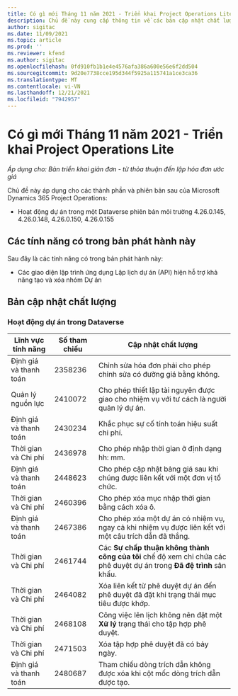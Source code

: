 ```yaml
---
title: Có gì mới Tháng 11 năm 2021 - Triển khai Project Operations Lite
description: Chủ đề này cung cấp thông tin về các bản cập nhật chất lượng có trong bản triển khai Project Operations lite vào tháng 11 năm 2021.
author: sigitac
ms.date: 11/09/2021
ms.topic: article
ms.prod: ''
ms.reviewer: kfend
ms.author: sigitac
ms.openlocfilehash: 0fd910fb1b1e4e4576afa386a600e56e6f2dd504
ms.sourcegitcommit: 9d20e7738cce195d344f5925a115741a1ce3ca36
ms.translationtype: MT
ms.contentlocale: vi-VN
ms.lasthandoff: 12/21/2021
ms.locfileid: "7942957"
---
```

# <a name="whats-new-november-2021---project-operations-lite-deployment"></a>Có gì mới Tháng 11 năm 2021 - Triển khai Project Operations Lite

_Áp dụng cho: Bản triển khai giản đơn - từ thỏa thuận đến lập hóa đơn ước giá_

Chủ đề này áp dụng cho các thành phần và phiên bản sau của Microsoft Dynamics 365 Project Operations:

- Hoạt động dự án trong một Dataverse phiên bản môi trường 4.26.0.145, 4.26.0.148, 4.26.0.150, 4.26.0.155
  
## <a name="features-included-in-this-release"></a>Các tính năng có trong bản phát hành này

Sau đây là các tính năng có trong bản phát hành này:

- Các giao diện lập trình ứng dụng Lập lịch dự án (API) hiện hỗ trợ khả năng tạo và xóa nhóm Dự án

## <a name="quality-updates"></a>Bản cập nhật chất lượng

### <a name="project-operations-in-dataverse"></a>Hoạt động dự án trong Dataverse

| Lĩnh vực tính năng | Số tham chiếu | Cập nhật chất lượng |
| --- | --- | --- |
| Định giá và thanh toán | 2358236 | Chỉnh sửa hóa đơn phải cho phép chỉnh sửa có đường giá bằng không. |
| Quản lý nguồn lực | 2410072 | Cho phép thiết lập tài nguyên được giao cho nhiệm vụ với tư cách là người quản lý dự án. |
| Định giá và thanh toán | 2430234 | Khắc phục sự cố tính toán hiệu suất chi phí. |
| Thời gian và Chi phí | 2436978 | Cho phép nhập thời gian ở định dạng hh: mm. |
| Định giá và thanh toán | 2448623 | Cho phép cập nhật bảng giá sau khi chúng được liên kết với một đơn vị tổ chức. |
| Thời gian và Chi phí | 2460396 | Cho phép xóa mục nhập thời gian bằng cách xóa ô. |
| Định giá và thanh toán | 2467386 | Cho phép xóa một dự án có nhiệm vụ, ngay cả khi nhiệm vụ được liên kết với một câu trích dẫn đã thắng. |
| Thời gian và Chi phí | 2461744 | Các **Sự chấp thuận không thành công của tôi** chế độ xem chỉ chứa các phê duyệt dự án trong **Đã đệ trình** sân khấu. |
| Thời gian và Chi phí | 2464082 | Xóa liên kết từ phê duyệt dự án đến phê duyệt đã đặt khi trạng thái mục tiêu được khớp. |
| Thời gian và Chi phí | 2468108 | Công việc lên lịch không nên đặt một **Xử lý** trạng thái cho tập hợp phê duyệt. |
| Thời gian và Chi phí | 2471503 | Xóa tập hợp phê duyệt đã có bảy ngày. |
| Định giá và thanh toán | 2480687 | Tham chiếu dòng trích dẫn không được xóa khi cột mốc dòng trích dẫn được tạo. |
